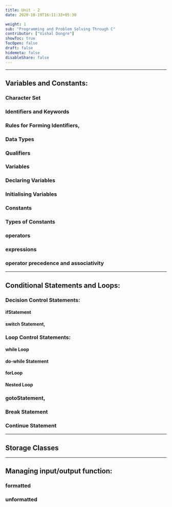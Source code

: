 ```yaml
---
title: Unit - 2
date: 2020-10-19T16:11:33+05:30

weight: 1
sub: "Programming and Problem Solving Through C"
contributor: ["Vishal Dongre"]
showToc: true
TocOpen: false
draft: false
hidemeta: false
disableShare: false
---
```


---

## Variables and Constants:

### Character Set

### Identifiers and Keywords

### Rules for Forming Identifiers,

### Data Types

### Qualifiers

### Variables

### Declaring Variables

### Initialising Variables

### Constants

### Types of Constants

### operators

### expressions

### operator precedence and associativity

---

## Conditional Statements and Loops:

### Decision Control Statements:

#### ifStatement

#### switch Statement,

### Loop Control Statements:

#### while Loop

#### do-while Statement

#### forLoop

#### Nested Loop

### gotoStatement,

### Break Statement

### Continue Statement

---

## Storage Classes

---

## Managing input/output function:

### formatted

### unformatted
